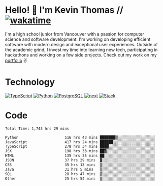 # Hello! 👋 I'm Kevin Thomas // [![wakatime](https://wakatime.com/badge/user/e9d16d74-e01d-4a37-8086-9257e0bde1c2.svg?style=flat-square)](https://wakatime.com/@e9d16d74-e01d-4a37-8086-9257e0bde1c2)

I'm a high school junior from Vancouver with a passion for computer science and software development. I'm working on developing efficient software with modern design and exceptional user experiences. Outside of the academic grind, I invest my time into learning new tech, participating in hackathons and working on a few side projects. Check out my work on my [portfolio](https://kevinjosethomas.com/) ✌️

# Technology
[![TypeScript](https://github.com/kevinjosethomas/kevinjosethomas/assets/46242684/444b2e5d-659f-41f5-81fe-3abafb75cb6c)](https://kevinjosethomas.com/stack)
[![Python](https://github.com/kevinjosethomas/kevinjosethomas/assets/46242684/34a174c4-54db-4c4e-9842-2324d47cb043)](https://kevinjosethomas.com/stack)
[![PostgreSQL](https://github.com/kevinjosethomas/kevinjosethomas/assets/46242684/46d6de1c-c483-4dc7-ab3a-87763af6fc78)](https://kevinjosethomas.com/stack)
[![next](https://github.com/kevinjosethomas/kevinjosethomas/assets/46242684/bc46bae5-1ad9-42a7-b7a2-427cbde7c994)](https://kevinjosethomas.com/stack)
[![Stack](https://github.com/kevinjosethomas/kevinjosethomas/assets/46242684/0b9b7eeb-8cce-4a56-bffd-3131dd4dd88c)](https://kevinjosethomas.com/stack)




# Code
<!--START_SECTION:waka-->

```txt
Total Time: 1,743 hrs 29 mins

Python                     516 hrs 43 mins ███████▒░░░░░░░░░░░░░░░░░   29.20 %
JavaScript                 417 hrs 24 mins ██████░░░░░░░░░░░░░░░░░░░   23.59 %
TypeScript                 278 hrs 34 mins ████░░░░░░░░░░░░░░░░░░░░░   15.74 %
JSX                        198 hrs 33 mins ██▓░░░░░░░░░░░░░░░░░░░░░░   11.22 %
HTML                       135 hrs 35 mins ██░░░░░░░░░░░░░░░░░░░░░░░   07.66 %
JSON                       37 hrs 29 mins  ▓░░░░░░░░░░░░░░░░░░░░░░░░   02.12 %
CSS                        35 hrs 13 mins  ▒░░░░░░░░░░░░░░░░░░░░░░░░   01.99 %
Java                       31 hrs 5 mins   ▒░░░░░░░░░░░░░░░░░░░░░░░░   01.76 %
SQL                        28 hrs 47 mins  ▒░░░░░░░░░░░░░░░░░░░░░░░░   01.63 %
Other                      25 hrs 54 mins  ▒░░░░░░░░░░░░░░░░░░░░░░░░   01.46 %
```

<!--END_SECTION:waka-->
